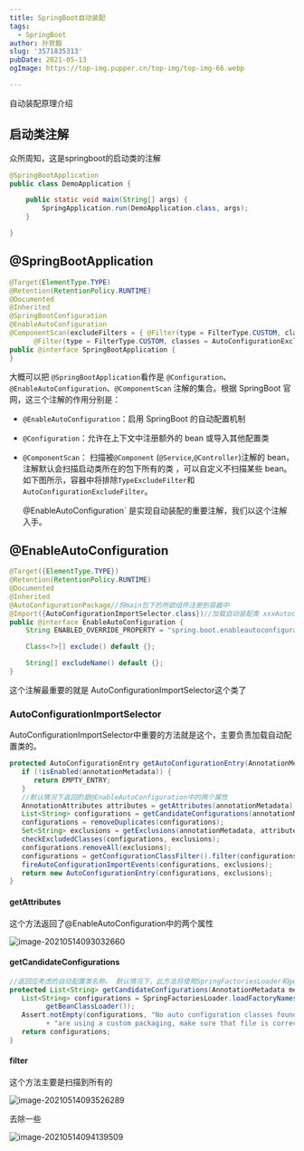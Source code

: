 ```yaml
---
title: SpringBoot自动装配
tags:
  - SpringBoot
author: 孙贺毅
slug: '3571835313'
pubDate: 2021-05-13
ogImage: https://top-img.pupper.cn/top-img/top-img-66.webp

---
```


自动装配原理介绍

<!-- more -->

## 启动类注解

众所周知，这是springboot的启动类的注解

```java
@SpringBootApplication
public class DemoApplication {

    public static void main(String[] args) {
        SpringApplication.run(DemoApplication.class, args);
    }

}
```

## @SpringBootApplication

```java
@Target(ElementType.TYPE)
@Retention(RetentionPolicy.RUNTIME)
@Documented
@Inherited
@SpringBootConfiguration
@EnableAutoConfiguration
@ComponentScan(excludeFilters = { @Filter(type = FilterType.CUSTOM, classes = TypeExcludeFilter.class),
      @Filter(type = FilterType.CUSTOM, classes = AutoConfigurationExcludeFilter.class) })
public @interface SpringBootApplication {
}
```

大概可以把 `@SpringBootApplication`看作是 `@Configuration`、`@EnableAutoConfiguration`、`@ComponentScan` 注解的集合。根据 SpringBoot 官网，这三个注解的作用分别是：

- `@EnableAutoConfiguration`：启用 SpringBoot 的自动配置机制

- `@Configuration`：允许在上下文中注册额外的 bean 或导入其他配置类

- `@ComponentScan`： 扫描被`@Component` (`@Service`,`@Controller`)注解的 bean，注解默认会扫描启动类所在的包下所有的类 ，可以自定义不扫描某些 bean。如下图所示，容器中将排除`TypeExcludeFilter`和`AutoConfigurationExcludeFilter`。

  @EnableAutoConfiguration` 是实现自动装配的重要注解，我们以这个注解入手。

## @EnableAutoConfiguration

```java
@Target({ElementType.TYPE})
@Retention(RetentionPolicy.RUNTIME)
@Documented
@Inherited
@AutoConfigurationPackage//将main包下的所欲组件注册到容器中
@Import({AutoConfigurationImportSelector.class})//加载自动装配类 xxxAutoconfiguration
public @interface EnableAutoConfiguration {
    String ENABLED_OVERRIDE_PROPERTY = "spring.boot.enableautoconfiguration";

    Class<?>[] exclude() default {};

    String[] excludeName() default {};
}
```

这个注解最重要的就是    AutoConfigurationImportSelector这个类了

### AutoConfigurationImportSelector

AutoConfigurationImportSelector中重要的方法就是这个，主要负责加载自动配置类的。

```java
protected AutoConfigurationEntry getAutoConfigurationEntry(AnnotationMetadata annotationMetadata) {
   if (!isEnabled(annotationMetadata)) {
      return EMPTY_ENTRY;
   }
   //默认情况下返回的是@EnableAutoConfiguration中的两个属性
   AnnotationAttributes attributes = getAttributes(annotationMetadata);
   List<String> configurations = getCandidateConfigurations(annotationMetadata, attributes);
   configurations = removeDuplicates(configurations);
   Set<String> exclusions = getExclusions(annotationMetadata, attributes);
   checkExcludedClasses(configurations, exclusions);
   configurations.removeAll(exclusions);
   configurations = getConfigurationClassFilter().filter(configurations);
   fireAutoConfigurationImportEvents(configurations, exclusions);
   return new AutoConfigurationEntry(configurations, exclusions);
}
```

#### getAttributes

这个方法返回了@EnableAutoConfiguration中的两个属性

![image-20210514093032660](https://gitee.com/flow_disaster/blog-map-bed/raw/master/img/image-20210514093032660.png)

#### getCandidateConfigurations

```java
//返回应考虑的自动配置类名称。 默认情况下，此方法将使用SpringFactoriesLoader和getSpringFactoriesLoaderFactoryClass()来加载候选SpringFactoriesLoader 。
protected List<String> getCandidateConfigurations(AnnotationMetadata metadata, AnnotationAttributes attributes) {
   List<String> configurations = SpringFactoriesLoader.loadFactoryNames(getSpringFactoriesLoaderFactoryClass(),
         getBeanClassLoader());
   Assert.notEmpty(configurations, "No auto configuration classes found in META-INF/spring.factories. If you "
         + "are using a custom packaging, make sure that file is correct.");
   return configurations;
}
```

#### filter

这个方法主要是扫描到所有的

![image-20210514093526289](https://gitee.com/flow_disaster/blog-map-bed/raw/master/img/image-20210514093526289.png)

去除一些

![image-20210514094139509](https://gitee.com/flow_disaster/blog-map-bed/raw/master/img/image-20210514094139509.png)